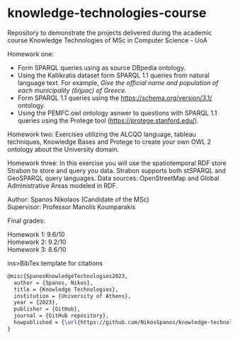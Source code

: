 # knowledge-technologies-course
Repository to demonstrate the projects delivered during the academic course Knowledge Technologies of MSc in Computer Science - UoA

Homework one:
* Form SPARQL queries using as source DBpedia ontology. 
* Using the Kallikratis dataset form SPARQL 1.1 queries from natural language text. For example, <i> Give the official name and population of each municipality (δήμος) of Greece. </i>
* Form SPARQL 1.1 queries using the https://schema.org/version/3.1/ ontology.
* Using the PEMFC.owl ontology asnwer to questions with SPARQL 1.1 queries using the Protege tool (https://protege.stanford.edu/).

Homework two: Exercises utilizing the ALCQO language, tableau techniques, Knowledge Bases and Protege to create your own OWL 2 ontology about the University domain.

Homework three: In this exercise you will use the spatiotemporal RDF store Strabon to store and query you data. Strabon supports both stSPARQL and GeoSPARQL query languages. Data sources: OpenStreetMap and Global Administrative Areas modeled in RDF. 

Author: Spanos Nikolaos (Candidate of the MSc) </br>
Supervisor: Professor Manolis Koumparakis

Final grades:

Homework 1: 9.6/10 </br>
Homework 2: 9.2/10 </br>
Homework 3: 8.6/10 </br>


ins>BibTex template for citations</ins>
```latex
@misc{SpanosKnowledgeTechnologies2023,
  author = {Spanos, Nikos},
  title = {Knowledge Technologies},
  institution = {University of Athens},
  year = {2023},
  publisher = {GitHub},
  journal = {GitHub repository},
  howpublished = {\url{https://github.com/NikosSpanos/knowledge-technologies-course}},
}
```